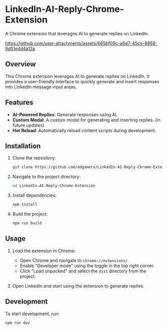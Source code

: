 # LinkedIn-AI-Reply-Chrome-Extension

A Chrome extension that leverages AI to generate replies on LinkedIn.

https://github.com/user-attachments/assets/665bf09c-a6d7-45ce-8868-9d51e4d4a12a

## Overview

This Chrome extension leverages AI to generate replies on LinkedIn. It provides a user-friendly interface to quickly generate and insert responses into LinkedIn message input areas.

## Features

- **AI-Powered Replies**: Generate responses using AI.
- **Custom Modal**: A custom modal for generating and inserting replies. (in future updates)
- **Hot Reload**: Automatically reload content scripts during development.

## Installation

1. Clone the repository:
    ```sh
    git clone https://github.com/adgamerx/LinkedIn-AI-Reply-Chrome-Extension.git
    ```
2. Navigate to the project directory:
    ```sh
    cd LinkedIn-AI-Reply-Chrome-Extension
    ```
3. Install dependencies:
    ```sh
    npm install
    ```
4. Build the project:
    ```sh
    npm run build
    ```

## Usage

1. Load the extension in Chrome:
    - Open Chrome and navigate to `chrome://extensions/`.
    - Enable "Developer mode" using the toggle in the top right corner.
    - Click "Load unpacked" and select the `dist` directory from the project.

2. Open LinkedIn and start using the extension to generate replies.

## Development

To start development, run:
```sh
npm run dev
